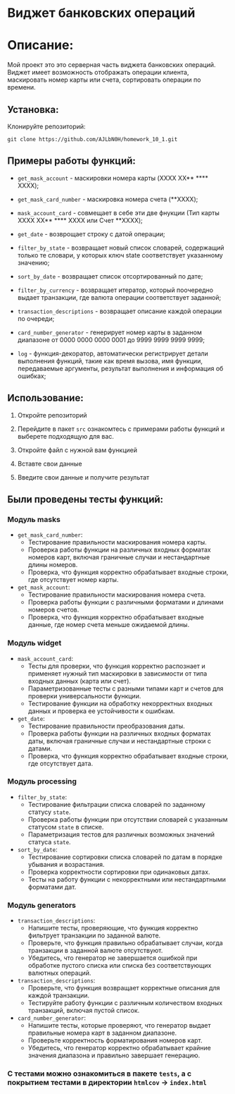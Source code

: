 # Виджет банковских операций

# Описание:

Мой проект это это серверная часть виджета банковских операций. Виджет имеет возможность отображать операции клиента, маскировать номер карты или счета, сортировать операции по времени.

## Установка:

Клонируйте репозиторий:
```
git clone https://github.com/AJLbN0H/homework_10_1.git
```

## Примеры работы функций:

* ```get_mask_account``` - маскировки номера карты (XXXX XX** **** XXXX);


* ```get_mask_card_number``` - маскировка номера счета (**XXXX);


* ```mask_account_card``` - совмещает в себе эти две фнукции (Тип карты XXXX XX** **** XXXX или Счет **XXXX);


* ```get_date``` - возврощает строку с датой операции;


* ```filter_by_state``` - возвращает новый список словарей, содержащий только те словари, у которых ключ state соответствует указанному значению;


* ```sort_by_date``` - возвращает список отсортированный по дате;


* ```filter_by_currency``` - возвращает итератор, который поочередно выдает транзакции, где валюта операции соответствует заданной;


* ```transaction_descriptions``` - возвращает описание каждой операции по очереди;


* ```card_number_generator``` - генерирует номер карты в заданном диапазоне от 0000 0000 0000 0001 до 9999 9999 9999 9999;


* ```log``` - функция-декоратор, автоматически регистрирует детали выполнения функций, такие как время вызова, имя функции, передаваемые аргументы, результат выполнения и информация об ошибках;

## Использование:

1. Откройте репозиторий


2. Перейдите в пакет ```src``` ознакомтесь с примерами работы функций и выберете подходящую для вас.


3. Откройте файл с нужной вам функцией


4. Вставте свои данные


5. Введите свои данные и получите результат

## Были проведены тесты функций:

### Модуль masks
* ```get_mask_card_number```:
  * Тестирование правильности маскирования номера карты.
  * Проверка работы функции на различных входных форматах номеров карт, включая граничные случаи и нестандартные длины номеров.
  * Проверка, что функция корректно обрабатывает входные строки, где отсутствует номер карты.
* ```get_mask_account```:
  * Тестирование правильности маскирования номера счета.
  * Проверка работы функции с различными форматами и длинами номеров счетов.
  * Проверка, что функция корректно обрабатывает входные данные, где номер счета меньше ожидаемой длины.

### Модуль widget
* ```mask_account_card```:
  * Тесты для проверки, что функция корректно распознает и применяет нужный тип маскировки в зависимости от типа входных данных (карта или счет).
  * Параметризованные тесты с разными типами карт и счетов для проверки универсальности функции.
  * Тестирование функции на обработку некорректных входных данных и проверка ее устойчивости к ошибкам.
* ```get_date```:
  * Тестирование правильности преобразования даты.
  * Проверка работы функции на различных входных форматах даты, включая граничные случаи и нестандартные строки с датами.
  * Проверка, что функция корректно обрабатывает входные строки, где отсутствует дата.

### Модуль processing
* ```filter_by_state```:
  * Тестирование фильтрации списка словарей по заданному статусу ```state```.
  * Проверка работы функции при отсутствии словарей с указанным статусом ```state``` в списке.
  * Параметризация тестов для различных возможных значений статуса ```state```.
* ```sort_by_date```:
  * Тестирование сортировки списка словарей по датам в порядке убывания и возрастания.
  * Проверка корректности сортировки при одинаковых датах.
  * Тесты на работу функции с некорректными или нестандартными форматами дат.

### Модуль generators
* ```transaction_descriptions```:
  * Напишите тесты, проверяющие, что функция корректно фильтрует транзакции по заданной валюте.
  * Проверьте, что функция правильно обрабатывает случаи, когда транзакции в заданной валюте отсутствуют.
  * Убедитесь, что генератор не завершается ошибкой при обработке пустого списка или списка без соответствующих валютных операций.
* ```transaction_descriptions```:
  * Проверьте, что функция возвращает корректные описания для каждой транзакции.
  * Тестируйте работу функции с различным количеством входных транзакций, включая пустой список.
* ```card_number_generator```:
  * Напишите тесты, которые проверяют, что генератор выдает правильные номера карт в заданном диапазоне.
  * Проверьте корректность форматирования номеров карт.
  * Убедитесь, что генератор корректно обрабатывает крайние значения диапазона и правильно завершает генерацию.
  
### С тестами можно ознакомиться в пакете ```tests```, а с покрытием тестами в директории ```htmlcov``` -> ```index.html```
